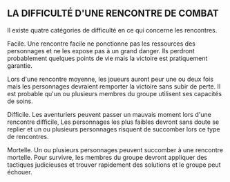 ## LA DIFFICULTÉ D'UNE RENCONTRE DE COMBAT

Il existe quatre catégories de difficulté en ce qui concerne les
rencontres.

Facile. Une rencontre facile ne ponctionne pas les
ressources des personnages et ne les expose pas à un grand
danger. Ils perdront probablement quelques points de vie
mais la victoire est pratiquement garantie.

Lors d'une rencontre moyenne, les joueurs auront
peur une ou deux fois mais les personnages devraient remporter
la victoire sans subir de perte. Il est probable qu'un ou plusieurs
membres du groupe utilisent ses capacités de soins.

Difficile. Les aventuriers peuvent passer un mauvais
moment lors d'une rencontre difficile, Les personnages les
plus faibles devront sans doute se replier et un ou plusieurs
personnages risquent de succomber lors ce type de rencontres.

Mortelle. Un ou plusieurs personnages peuvent succomber
à une rencontre mortelle. Pour survivre, les membres du
groupe devront appliquer des tactiques judicieuses et trouver
rapidement des solutions et le groupe peut échouer.
